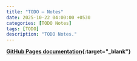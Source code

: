 ```yaml
---
title: "TODO — Notes"
date: 2025-10-22 04:00:00 +0530
categories: [TODO Notes]
tags: [TODO]
description: "TODO Notes."
---
```


**[GitHub Pages documentation](https://docs.github.com/en/pages){:target="_blank"}**
